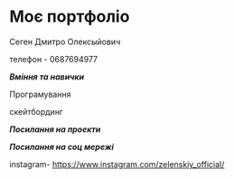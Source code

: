 # **Моє портфоліо**

Сеген Дмитро Олексыйович 

телефон - 0687694977


**_Вміння та навички_**

Програмування 

скейтбординг

**_Посилання на проекти_**

**_Посилання на соц мережі_**

instagram- https://www.instagram.com/zelenskiy_official/
